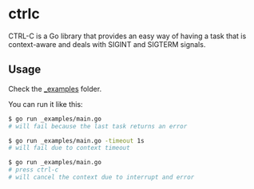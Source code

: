 # ctrlc

CTRL-C is a Go library that provides an easy way of having a task that
is context-aware and deals with SIGINT and SIGTERM signals.

## Usage

Check the [_examples](/_examples) folder.

You can run it like this:

```sh
$ go run _examples/main.go
# will fail because the last task returns an error

$ go run _examples/main.go -timeout 1s
# will fail due to context timeout

$ go run _examples/main.go
# press ctrl-c
# will cancel the context due to interrupt and error
```
